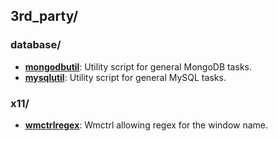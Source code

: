 
## 3rd_party/

### database/

* [**mongodbutil**](database/mongodbutil): Utility script for general MongoDB tasks.
* [**mysqlutil**](database/mysqlutil): Utility script for general MySQL tasks.

### x11/

* [**wmctrlregex**](x11/wmctrlregex): Wmctrl allowing regex for the window name.
